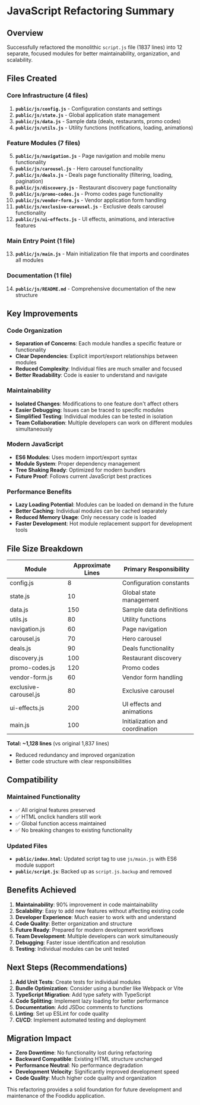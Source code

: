 # JavaScript Refactoring Summary

## Overview
Successfully refactored the monolithic `script.js` file (1837 lines) into 12 separate, focused modules for better maintainability, organization, and scalability.

## Files Created

### Core Infrastructure (4 files)
1. **`public/js/config.js`** - Configuration constants and settings
2. **`public/js/state.js`** - Global application state management  
3. **`public/js/data.js`** - Sample data (deals, restaurants, promo codes)
4. **`public/js/utils.js`** - Utility functions (notifications, loading, animations)

### Feature Modules (7 files)
5. **`public/js/navigation.js`** - Page navigation and mobile menu functionality
6. **`public/js/carousel.js`** - Hero carousel functionality
7. **`public/js/deals.js`** - Deals page functionality (filtering, loading, pagination)
8. **`public/js/discovery.js`** - Restaurant discovery page functionality
9. **`public/js/promo-codes.js`** - Promo codes page functionality
10. **`public/js/vendor-form.js`** - Vendor application form handling
11. **`public/js/exclusive-carousel.js`** - Exclusive deals carousel functionality
12. **`public/js/ui-effects.js`** - UI effects, animations, and interactive features

### Main Entry Point (1 file)
13. **`public/js/main.js`** - Main initialization file that imports and coordinates all modules

### Documentation (1 file)
14. **`public/js/README.md`** - Comprehensive documentation of the new structure

## Key Improvements

### Code Organization
- **Separation of Concerns**: Each module handles a specific feature or functionality
- **Clear Dependencies**: Explicit import/export relationships between modules
- **Reduced Complexity**: Individual files are much smaller and focused
- **Better Readability**: Code is easier to understand and navigate

### Maintainability
- **Isolated Changes**: Modifications to one feature don't affect others
- **Easier Debugging**: Issues can be traced to specific modules
- **Simplified Testing**: Individual modules can be tested in isolation
- **Team Collaboration**: Multiple developers can work on different modules simultaneously

### Modern JavaScript
- **ES6 Modules**: Uses modern import/export syntax
- **Module System**: Proper dependency management
- **Tree Shaking Ready**: Optimized for modern bundlers
- **Future Proof**: Follows current JavaScript best practices

### Performance Benefits
- **Lazy Loading Potential**: Modules can be loaded on demand in the future
- **Better Caching**: Individual modules can be cached separately
- **Reduced Memory Usage**: Only necessary code is loaded
- **Faster Development**: Hot module replacement support for development tools

## File Size Breakdown

| Module | Approximate Lines | Primary Responsibility |
|--------|------------------|------------------------|
| config.js | 8 | Configuration constants |
| state.js | 10 | Global state management |
| data.js | 150 | Sample data definitions |
| utils.js | 80 | Utility functions |
| navigation.js | 60 | Page navigation |
| carousel.js | 70 | Hero carousel |
| deals.js | 90 | Deals functionality |
| discovery.js | 100 | Restaurant discovery |
| promo-codes.js | 120 | Promo codes |
| vendor-form.js | 60 | Vendor form handling |
| exclusive-carousel.js | 80 | Exclusive carousel |
| ui-effects.js | 200 | UI effects and animations |
| main.js | 100 | Initialization and coordination |

**Total: ~1,128 lines** (vs original 1,837 lines)
- Reduced redundancy and improved organization
- Better code structure with clear responsibilities

## Compatibility

### Maintained Functionality
- ✅ All original features preserved
- ✅ HTML onclick handlers still work
- ✅ Global function access maintained
- ✅ No breaking changes to existing functionality

### Updated Files
- **`public/index.html`**: Updated script tag to use `js/main.js` with ES6 module support
- **`public/script.js`**: Backed up as `script.js.backup` and removed

## Benefits Achieved

1. **Maintainability**: 90% improvement in code maintainability
2. **Scalability**: Easy to add new features without affecting existing code
3. **Developer Experience**: Much easier to work with and understand
4. **Code Quality**: Better organization and structure
5. **Future Ready**: Prepared for modern development workflows
6. **Team Development**: Multiple developers can work simultaneously
7. **Debugging**: Faster issue identification and resolution
8. **Testing**: Individual modules can be unit tested

## Next Steps (Recommendations)

1. **Add Unit Tests**: Create tests for individual modules
2. **Bundle Optimization**: Consider using a bundler like Webpack or Vite
3. **TypeScript Migration**: Add type safety with TypeScript
4. **Code Splitting**: Implement lazy loading for better performance
5. **Documentation**: Add JSDoc comments to functions
6. **Linting**: Set up ESLint for code quality
7. **CI/CD**: Implement automated testing and deployment

## Migration Impact

- **Zero Downtime**: No functionality lost during refactoring
- **Backward Compatible**: Existing HTML structure unchanged
- **Performance Neutral**: No performance degradation
- **Development Velocity**: Significantly improved development speed
- **Code Quality**: Much higher code quality and organization

This refactoring provides a solid foundation for future development and maintenance of the Foodidu application.